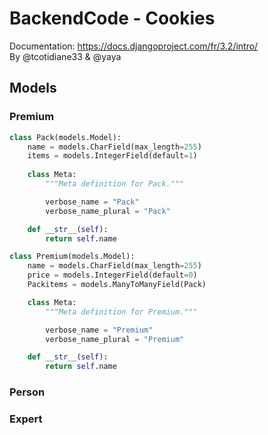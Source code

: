 #  BackendCode - Cookies
Documentation: https://docs.djangoproject.com/fr/3.2/intro/ <br>
By @tcotidiane33 & @yaya
## Models
### Premium
```python
class Pack(models.Model):
	name = models.CharField(max_length=255)
	items = models.IntegerField(default=1)
	
	class Meta:
		"""Meta definition for Pack."""

		verbose_name = "Pack"
		verbose_name_plural = "Pack"

	def __str__(self):
		return self.name

class Premium(models.Model):
	name = models.CharField(max_length=255)
	price = models.IntegerField(default=0)
	Packitems = models.ManyToManyField(Pack)

	class Meta:
		"""Meta definition for Premium."""

		verbose_name = "Premium"
		verbose_name_plural = "Premium"

	def __str__(self):
		return self.name
```
### Person
### Expert